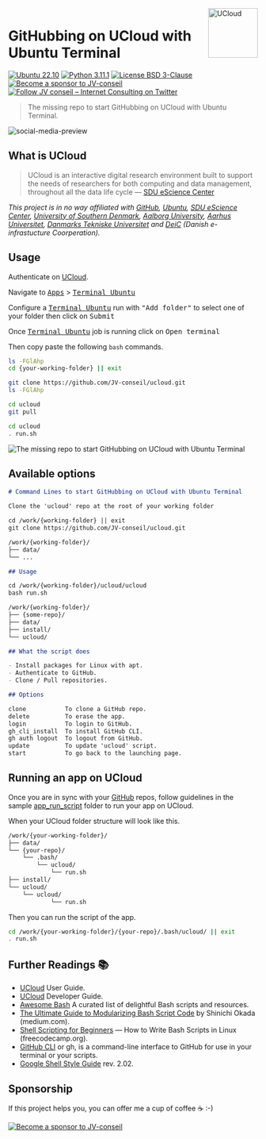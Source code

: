 <!-- markdownlint-disable MD026 MD033 MD041 -->

<a href="https://cloud.sdu.dk/app/applications/overview/" target="_blank" title="UCloud">
<img src="https://docs.cloud.sdu.dk/_static/logo_esc.svg" align="right" alt="UCloud" height="100" style="margin: 0px 0px 0px 0px">
</a>

<!-- omit in toc -->
# GitHubbing on UCloud with Ubuntu Terminal

[![Ubuntu 22.10](https://img.shields.io/badge/Ubuntu-22.10-brightgreen)](https://releases.ubuntu.com/kinetic/)
[![Python 3.11.1](https://img.shields.io/badge/Python-3.11.1-green)](https://www.python.org/downloads/release/python-3111/)
[![License BSD 3-Clause](https://img.shields.io/badge/License-BSD%203--Clause-blue.svg)](LICENSE)
[![Become a sponsor to JV-conseil](https://img.shields.io/static/v1?label=Sponsor&message=%E2%9D%A4&logo=GitHub&color=%23fe8e86)](https://github.com/sponsors/JV-conseil)
[![Follow JV conseil – Internet Consulting on Twitter](https://img.shields.io/twitter/follow/JVconseil.svg?style=social&logo=twitter)](https://twitter.com/JVconseil)
<!--[![PostgreSQL 14.6](https://img.shields.io/badge/PostgreSQL-14.6-green.svg)](https://www.postgresql.org/docs/14.6/)-->

> The missing repo to start GitHubbing on UCloud with Ubuntu Terminal.

![social-media-preview](https://user-images.githubusercontent.com/8126807/219748305-e5d5d517-ec5c-4364-8a61-7baefdaf6f63.png)

## What is UCloud

> UCloud is an interactive digital research environment built to support the needs of researchers for both computing and data management, throughout all the data life cycle — [SDU eScience Center][UCloud User Guide]

*This project is in no way affiliated with [GitHub](https://github.com/), [Ubuntu](https://ubuntu.com), [SDU eScience Center][SDU eScience Center], [University of Southern Denmark](https://www.sdu.dk/en), [Aalborg University](https://www.aau.dk), [Aarhus Universitet](https://www.au.dk), [Danmarks Tekniske Universitet](https://www.dtu.dk) and [DeiC](https://www.deic.dk) (Danish e-infrastucture Coorperation).*

## Usage

Authenticate on [UCloud](https://cloud.sdu.dk/app/login).

Navigate to [<kbd>Apps</kbd>][UCloud Apps] > [<kbd>Terminal Ubuntu</kbd>][UCloud Terminal Ubuntu]

Configure a [<kbd>Terminal Ubuntu</kbd>][UCloud Terminal Ubuntu] run with <kbd>"Add folder"</kbd> to select one of your folder then click on <kbd>Submit</kbd>

Once [<kbd>Terminal Ubuntu</kbd>][UCloud Terminal Ubuntu] job is running click on <kbd>Open terminal</kbd>

Then copy paste the following `bash` commands.

```bash
ls -FGlAhp
cd {your-working-folder} || exit

git clone https://github.com/JV-conseil/ucloud.git
ls -FGlAhp

cd ucloud
git pull

cd ucloud
. run.sh
```

![The missing repo to start GitHubbing on UCloud with Ubuntu Terminal](https://user-images.githubusercontent.com/8126807/219773779-26b31233-79e3-495a-82bd-5699e3f9131e.gif)

## Available options

```md
# Command Lines to start GitHubbing on UCloud with Ubuntu Terminal

Clone the 'ucloud' repo at the root of your working folder

cd /work/{working-folder} || exit
git clone https://github.com/JV-conseil/ucloud.git

/work/{working-folder}/
├── data/
└── ...

## Usage

cd /work/{working-folder}/ucloud/ucloud
bash run.sh

/work/{working-folder}/
├── {some-repo}/
├── data/
├── install/
└── ucloud/

## What the script does

- Install packages for Linux with apt.
- Authenticate to GitHub.
- Clone / Pull repositories.

## Options

clone           To clone a GitHub repo.
delete          To erase the app.
login           To login to GitHub.
gh_cli_install  To install GitHub CLI.
gh auth logout  To logout from GitHub.
update          To update 'ucloud' script.
start           To go back to the launching page.
```

## Running an app on UCloud

Once you are in sync with your [GitHub][GitHub] repos, follow guidelines in the sample [app_run_script](app_run_script/README.md) folder to run your app on UCloud.

When your UCloud folder structure will look like this.

```bash
/work/{your-working-folder}/
├── data/
└── {your-repo}/
    └── .bash/
        └── ucloud/
            └── run.sh
├── install/
└── ucloud/
    └── ucloud/
            └── run.sh
```

Then you can run the script of the app.

```bash
cd /work/{your-working-folder}/{your-repo}/.bash/ucloud/ || exit
. run.sh
```

## Further Readings 📚

- [UCloud][UCloud User Guide] User Guide.
- [UCloud][UCloud Developer Guide] Developer Guide.
- [Awesome Bash][Awesome Bash] A curated list of delightful Bash scripts and resources.
- [The Ultimate Guide to Modularizing Bash Script Code][The Ultimate Guide to Modularizing Bash Script Code] by Shinichi Okada (medium.com).
- [Shell Scripting for Beginners][Shell Scripting for Beginners – How to Write Bash Scripts in Linux] — How to Write Bash Scripts in Linux (freecodecamp.org).
- [GitHub CLI][GitHub CLI manual] or gh, is a command-line interface to GitHub for use in your terminal or your scripts.
- [Google Shell Style Guide][Google Shell Style Guide] rev. 2.02.

## Sponsorship

If this project helps you, you can offer me a cup of coffee ☕️ :-)

<!-- [![ko-fi](https://ko-fi.com/img/githubbutton_sm.svg)](https://ko-fi.com/R5R018CIU) -->

[![Become a sponsor to JV-conseil](https://img.shields.io/static/v1?label=Sponsor&message=%E2%9D%A4&logo=GitHub&color=%23fe8e86)](https://github.com/sponsors/JV-conseil)

<!-- Links -->

[Awesome Bash]: https://github.com/awesome-lists/awesome-bash
[GitHub CLI manual]: https://cli.github.com/manual/
[GitHub]: https://github.com/
[Google Shell Style Guide]: https://google.github.io/styleguide/shellguide.html
[SDU eScience Center]: https://escience.sdu.dk/
[Shell Scripting for Beginners – How to Write Bash Scripts in Linux]: https://www.freecodecamp.org/news/shell-scripting-crash-course-how-to-write-bash-scripts-in-linux/
[The Ultimate Guide to Modularizing Bash Script Code]: https://medium.com/mkdir-awesome/the-ultimate-guide-to-modularizing-bash-script-code-f4a4d53000c2
[UCloud Apps]: https://cloud.sdu.dk/app/applications/overview/
[UCloud Developer Guide]: https://docs.cloud.sdu.dk/dev/index.html
[UCloud Terminal Ubuntu]: https://cloud.sdu.dk/app/jobs/create?app=terminal-ubuntu&version=0.20.0
[UCloud User Guide]: https://docs.cloud.sdu.dk/index.html
